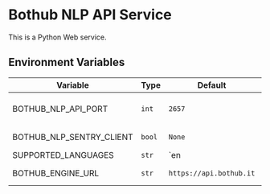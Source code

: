 # Bothub NLP API Service

This is a Python Web service.

## Environment Variables

| Variable | Type | Default | Description |
|--|--|--|--|
| BOTHUB_NLP_API_PORT | `int` | `2657` | Web service port |
| BOTHUB_NLP_SENTRY_CLIENT | `bool` | `None` | Sentry Client |
| SUPPORTED_LANGUAGES | `str` | `en|pt` | Set supported languages. Separe languages using |. You can set location follow the format: [LANGUAGE_CODE]:[LANGUAGE_LOCATION]. |
| BOTHUB_ENGINE_URL | `str` | `https://api.bothub.it` | Web service url |
